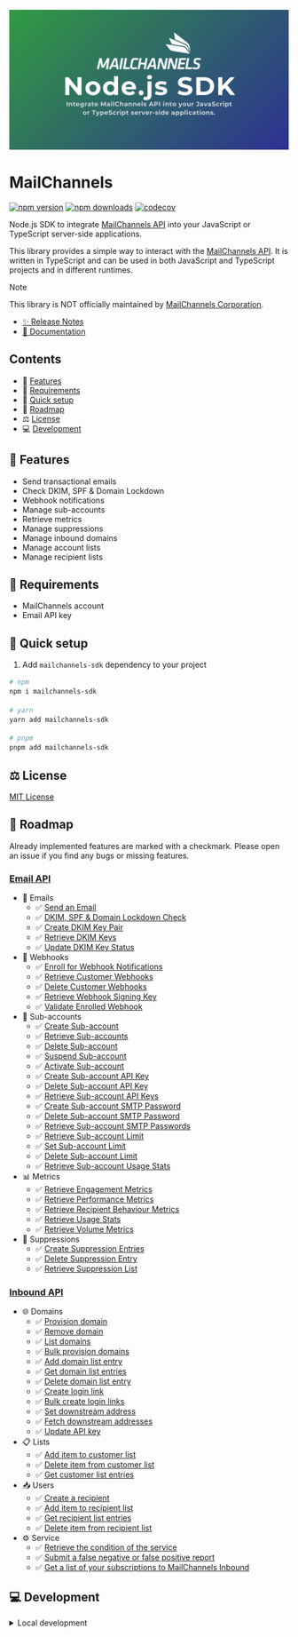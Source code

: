 ![MailChannels](/docs/public/images/presentation.png)

# MailChannels

[![npm version][npm-version-src]][npm-version-href]
[![npm downloads][npm-downloads-src]][npm-downloads-href]
[![codecov][codecov-coverage-src]][codecov-coverage-href]

Node.js SDK to integrate [MailChannels API](https://docs.mailchannels.net/) into your JavaScript or TypeScript server-side applications.

<!-- #region overview -->
This library provides a simple way to interact with the [MailChannels API](https://docs.mailchannels.net/). It is written in TypeScript and can be used in both JavaScript and TypeScript projects and in different runtimes.
<!-- #endregion overview -->

<!-- #region note -->
> [!NOTE]
> This library is NOT officially maintained by [MailChannels Corporation](https://mailchannels.com/).
<!-- #endregion note -->

- [✨ Release Notes](CHANGELOG.md)
- [📖 Documentation](https://mailchannels.yizack.com)

## Contents

- 🚀 [Features](#features)
- 📏 [Requirements](#requirements)
- 🏃 [Quick setup](#quick-setup)
- 🚧 [Roadmap](#roadmap)
- ⚖️ [License](#license)
- 💻 [Development](#development)

## <a name="features">🚀 Features</a>

- Send transactional emails
- Check DKIM, SPF & Domain Lockdown
- Webhook notifications
- Manage sub-accounts
- Retrieve metrics
- Manage suppressions
- Manage inbound domains
- Manage account lists
- Manage recipient lists

## <a name="requirements">📏 Requirements</a>

- MailChannels account
- Email API key

## <a name="quick-setup">🏃 Quick setup</a>

1. Add `mailchannels-sdk` dependency to your project

```sh
# npm
npm i mailchannels-sdk

# yarn
yarn add mailchannels-sdk

# pnpm
pnpm add mailchannels-sdk
```

## <a name="license">⚖️ License</a>

[MIT License](LICENSE)

<!-- #region roadmap -->
## <a name="roadmap">🚧 Roadmap</a>

Already implemented features are marked with a checkmark. Please open an issue if you find any bugs or missing features.

### [Email API](https://docs.mailchannels.net/email-api/api-reference/email-api)

- 📧 Emails
  - ✅ [Send an Email](https://docs.mailchannels.net/email-api/api-reference/send-an-email)
  - ✅ [DKIM, SPF & Domain Lockdown Check](https://docs.mailchannels.net/email-api/api-reference/dkim-spf-domain-lockdown-check)
  - ✅ [Create DKIM Key Pair](https://docs.mailchannels.net/email-api/api-reference/create-dkim-key-pair)
  - ✅ [Retrieve DKIM Keys](https://docs.mailchannels.net/email-api/api-reference/retrieve-dkim-keys)
  - ✅ [Update DKIM Key Status](https://docs.mailchannels.net/email-api/api-reference/update-dkim-key-status)
- 📢 Webhooks
  - ✅ [Enroll for Webhook Notifications](https://docs.mailchannels.net/email-api/api-reference/enroll-for-webhook-notifications)
  - ✅ [Retrieve Customer Webhooks](https://docs.mailchannels.net/email-api/api-reference/retrieve-customer-webhooks)
  - ✅ [Delete Customer Webhooks](https://docs.mailchannels.net/email-api/api-reference/delete-customer-webhooks)
  - ✅ [Retrieve Webhook Signing Key](https://docs.mailchannels.net/email-api/api-reference/retrieve-webhook-signing-key)
  - ✅ [Validate Enrolled Webhook](https://docs.mailchannels.net/email-api/api-reference/validate-enrolled-webhook)
- 🪪 Sub-accounts
  - ✅ [Create Sub-account](https://docs.mailchannels.net/email-api/api-reference/create-sub-account)
  - ✅ [Retrieve Sub-accounts](https://docs.mailchannels.net/email-api/api-reference/retrieve-sub-accounts)
  - ✅ [Delete Sub-account](https://docs.mailchannels.net/email-api/api-reference/delete-sub-account)
  - ✅ [Suspend Sub-account](https://docs.mailchannels.net/email-api/api-reference/suspend-sub-account)
  - ✅ [Activate Sub-account](https://docs.mailchannels.net/email-api/api-reference/activate-sub-account)
  - ✅ [Create Sub-account API Key](https://docs.mailchannels.net/email-api/api-reference/create-sub-account-api-key)
  - ✅ [Delete Sub-account API Key](https://docs.mailchannels.net/email-api/api-reference/delete-sub-account-api-key)
  - ✅ [Retrieve Sub-account API Keys](https://docs.mailchannels.net/email-api/api-reference/retrieve-sub-account-api-keys)
  - ✅ [Create Sub-account SMTP Password](https://docs.mailchannels.net/email-api/api-reference/create-sub-account-smtp-password)
  - ✅ [Delete Sub-account SMTP Password](https://docs.mailchannels.net/email-api/api-reference/delete-sub-account-smtp-password)
  - ✅ [Retrieve Sub-account SMTP Passwords](https://docs.mailchannels.net/email-api/api-reference/retrieve-sub-account-smtp-passwords)
  - ✅ [Retrieve Sub-account Limit](https://docs.mailchannels.net/email-api/api-reference/retrieve-sub-account-limit)
  - ✅ [Set Sub-account Limit](https://docs.mailchannels.net/email-api/api-reference/set-sub-account-limit)
  - ✅ [Delete Sub-account Limit](https://docs.mailchannels.net/email-api/api-reference/delete-sub-account-limit)
  - ✅ [Retrieve Sub-account Usage Stats](https://docs.mailchannels.net/email-api/api-reference/retrieve-sub-account-usage-stats)
- 📊 Metrics
  - ✅ [Retrieve Engagement Metrics](https://docs.mailchannels.net/email-api/api-reference/retrieve-engagement-metrics)
  - ✅ [Retrieve Performance Metrics](https://docs.mailchannels.net/email-api/api-reference/retrieve-performance-metrics)
  - ✅ [Retrieve Recipient Behaviour Metrics](https://docs.mailchannels.net/email-api/api-reference/retrieve-recipient-behaviour-metrics)
  - ✅ [Retrieve Usage Stats](https://docs.mailchannels.net/email-api/api-reference/retrieve-usage-stats)
  - ✅ [Retrieve Volume Metrics](https://docs.mailchannels.net/email-api/api-reference/retrieve-volume-metrics)
- 🚫 Suppressions
  - ✅ [Create Suppression Entries](https://docs.mailchannels.net/email-api/api-reference/create-suppression-entries)
  - ✅ [Delete Suppression Entry](https://docs.mailchannels.net/email-api/api-reference/delete-suppression-entry)
  - ✅ [Retrieve Suppression List](https://docs.mailchannels.net/email-api/api-reference/retrieve-suppression-list)

### [Inbound API](https://docs.mailchannels.net/inbound-api/API-reference/inbound-api)

- 🌐 Domains
  - ✅ [Provision domain](https://docs.mailchannels.net/inbound-api/API-reference/provision-domain)
  - ✅ [Remove domain](https://docs.mailchannels.net/inbound-api/API-reference/remove-domain)
  - ✅ [List domains](https://docs.mailchannels.net/inbound-api/API-reference/list-domains)
  - ✅ [Bulk provision domains](https://docs.mailchannels.net/inbound-api/API-reference/bulk-provision-domains)
  - ✅ [Add domain list entry](https://docs.mailchannels.net/inbound-api/API-reference/add-domain-list-entry)
  - ✅ [Get domain list entries](https://docs.mailchannels.net/inbound-api/API-reference/get-domain-list-entries)
  - ✅ [Delete domain list entry](https://docs.mailchannels.net/inbound-api/API-reference/delete-domain-list-entry)
  - ✅ [Create login link](https://docs.mailchannels.net/inbound-api/API-reference/create-login-link)
  - ✅ [Bulk create login links](https://docs.mailchannels.net/inbound-api/API-reference/bulk-create-login-links)
  - ✅ [Set downstream address](https://docs.mailchannels.net/inbound-api/API-reference/set-downstream-address)
  - ✅ [Fetch downstream addresses](https://docs.mailchannels.net/inbound-api/API-reference/fetch-downstream-addresses)
  - ✅ [Update API key](https://docs.mailchannels.net/inbound-api/API-reference/update-api-key)
- 📋 Lists
  - ✅ [Add item to customer list](https://docs.mailchannels.net/inbound-api/API-reference/add-item-to-customer-list)
  - ✅ [Delete item from customer list](https://docs.mailchannels.net/inbound-api/API-reference/delete-item-from-customer-list)
  - ✅ [Get customer list entries](https://docs.mailchannels.net/inbound-api/API-reference/get-customer-list-entries)
- 📥 Users
  - ✅ [Create a recipient](https://docs.mailchannels.net/inbound-api/API-reference/create-a-recipient)
  - ✅ [Add item to recipient list](https://docs.mailchannels.net/inbound-api/API-reference/add-item-to-recipient-list)
  - ✅ [Get recipient list entries](https://docs.mailchannels.net/inbound-api/API-reference/get-recipient-list-entries)
  - ✅ [Delete item from recipient list](https://docs.mailchannels.net/inbound-api/API-reference/delete-item-from-recipient-list)
- ⚙️ Service
  - ✅ [Retrieve the condition of the service](https://docs.mailchannels.net/inbound-api/API-reference/retrieve-the-condition-of-the-service)
  - ✅ [Submit a false negative or false positive report](https://docs.mailchannels.net/inbound-api/API-reference/submit-a-false-negative-or-false-positive-report)
  - ✅ [Get a list of your subscriptions to MailChannels Inbound](https://docs.mailchannels.net/inbound-api/API-reference/get-a-list-of-your-subscriptions-to-mail-channels-inbound)
<!-- #endregion roadmap -->

## <a name="development">💻 Development</a>

<details>
  <summary>Local development</summary>

```sh
# Install dependencies
pnpm install

# Build the package
npm run build

# Run ESLint
npm run lint

# Run Vitest
npm run test
npm run test:watch

# Run typecheck
npm run test:types

# Release new version
npm run release
```

</details>

<!-- Badges -->
[npm-version-src]: https://img.shields.io/npm/v/mailchannels-sdk.svg?style=flat&colorA=070a30&colorB=35a047
[npm-version-href]: https://npmjs.com/package/mailchannels-sdk

[npm-downloads-src]: https://img.shields.io/npm/dm/mailchannels-sdk.svg?style=flat&colorA=070a30&colorB=35a047
[npm-downloads-href]: https://npmjs.com/package/mailchannels-sdk

[codecov-coverage-src]: https://img.shields.io/codecov/c/github/yizack/mailchannels?style=flat&colorA=070a30&token=HTSBRHSJ5M
[codecov-coverage-href]: https://codecov.io/gh/Yizack/mailchannels
